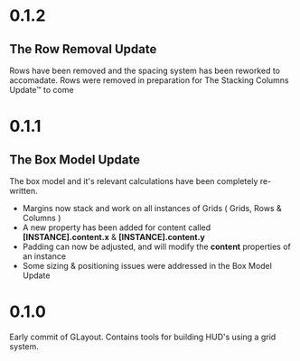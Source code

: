 # 0.1.2

## The Row Removal Update

Rows have been removed and the spacing system has been reworked to accomadate.
Rows were removed in preparation for The Stacking Columns Update™ to come


# 0.1.1

## The Box Model Update

The box model and it's relevant calculations have been completely re-written.

* Margins now stack and work on all instances of Grids ( Grids, Rows & Columns )
* A new property has been added for content called **[INSTANCE].content.x** & **[INSTANCE].content.y**
* Padding can now be adjusted, and will modify the **content** properties of an instance
* Some sizing & positioning issues were addressed in the Box Model Update


# 0.1.0

Early commit of GLayout. Contains tools for building HUD's using a grid system.